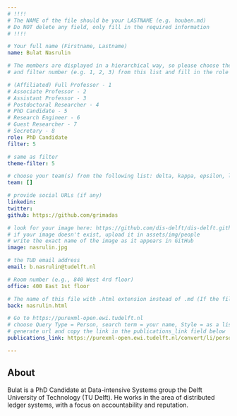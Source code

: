 ```yaml
---
# !!!!
# The NAME of the file should be your LASTNAME (e.g. houben.md)
# Do NOT delete any field, only fill in the required information
# !!!! 

# Your full name (Firstname, Lastname)
name: Bulat Nasrulin

# The members are displayed in a hierarchical way, so please choose the role (e.g. Full Professor, Assistant Professor etc) 
# and filter number (e.g. 1, 2, 3) from this list and fill in the role and filter from below:

# (Affiliated) Full Professor - 1
# Associate Professor - 2
# Assistant Professor - 3
# Postdoctoral Researcher - 4
# PhD Candidate - 5
# Research Engineer - 6 
# Guest Researcher - 7
# Secretary - 8
role: PhD Candidate
filter: 5

# same as filter
theme-filter: 5

# choose your team(s) from the following list: delta, kappa, epsilon, lambda, cel
team: []

# provide social URLs (if any)
linkedin: 
twitter: 
github: https://github.com/grimadas

# look for your image here: https://github.com/dis-delft/dis-delft.github.io/tree/master/assets/img/people 
# if your image doesn't exist, upload it in assets/img/people 
# write the exact name of the image as it appears in GitHub  
image: nasrulin.jpg

# the TUD email address
email: b.nasrulin@tudelft.nl

# Room number (e.g., 840 West 4rd floor)
office: 400 East 1st floor

# The name of this file with .html extension instead of .md (If the filename is ionescu.md, the "back" field will be ionescu.html)
back: nasrulin.html

# Go to https://purexml-open.ewi.tudelft.nl 
# choose Query Type = Person, search term = your name, Style = as a list
# generate url and copy the link in the publications_link field below
publications_link: https://purexml-open.ewi.tudelft.nl/convert/li/persons/93301461-02b5-4456-a4f2-9bfff0966895/

---
```


## About

Bulat is a PhD Candidate at Data-intensive Systems group the Delft University of Technology (TU Delft). He works in the area of distributed ledger systems, with a focus on accountability and reputation.
